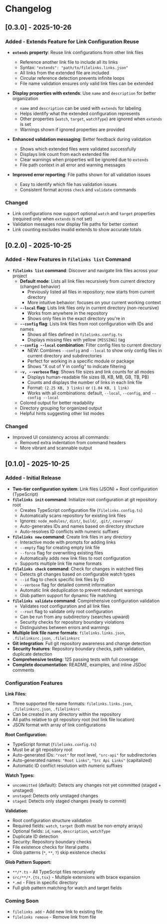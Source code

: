 # Changelog

## [0.3.0] - 2025-10-26

### Added - Extends Feature for Link Configuration Reuse

- **`extends` property**: Reuse link configurations from other link files
  - Reference another link file to include all its links
  - Syntax: `"extends": "path/to/filelinks.links.json"`
  - All links from the extended file are included
  - Circular reference detection prevents infinite loops
  - File name validation ensures only valid link files can be extended

- **Display properties with extends**: Use `name` and `description` for better organization
  - `name` and `description` can be used with `extends` for labeling
  - Helps identify what the extended configuration represents
  - Other properties (`watch`, `target`, `watchType`) are ignored when `extends` is set
  - Warnings shown if ignored properties are provided

- **Enhanced validation messaging**: Better feedback during validation
  - Shows which extended files were validated successfully
  - Displays link count from each extended file
  - Clear warnings when properties will be ignored due to `extends`
  - File path context in all error and warning messages

- **Improved error reporting**: File paths shown for all validation issues
  - Easy to identify which file has validation issues
  - Consistent format across `check` and `validate` commands

### Changed

- Link configurations now support optional `watch` and `target` properties (required only when `extends` is not set)
- Validation messages now display file paths for better context
- Link counting excludes invalid extends to show accurate totals

## [0.2.0] - 2025-10-25

### Added - New Features in `filelinks list` Command

- **`filelinks list` command**: Discover and navigate link files across your project
  - **Default mode**: Lists all link files recursively from current directory (changed behavior)
    - Previously listed all files in repository; now starts from current directory
    - More intuitive behavior: focuses on your current working context
  - **`--local` flag**: Lists link files only in current directory (non-recursive)
    - Works from anywhere in the repository
    - Shows only files in the exact directory you're in
  - **`--config` flag**: Lists link files from root configuration with IDs and names
    - Shows all files defined in `filelinks.config.ts`
    - Displays missing files with yellow `[MISSING]` tag
  - **`--config --local` combination**: Filter config files to current directory
    - NEW: Combines `--config` and `--local` to show only config files in current directory and subdirectories
    - Perfect for working in a specific module or package
    - Shows "X out of Y in config" to indicate filtering
  - **`-v, --verbose` flag**: Shows file sizes and link counts for all modes
    - Displays human-readable file sizes (B, KB, MB, GB, TB, PB)
    - Counts and displays the number of links in each link file
    - Format: `(2.25 KB, 3 links)` or `(1.04 KB, 1 link)`
    - Works with all combinations: default, `--local`, `--config`, and `--config --local`
  - Colored output for better readability
  - Directory grouping for organized output
  - Helpful hints suggesting other list modes

### Changed

- Improved UI consistency across all commands:
  - Removed extra indentation from command headers
  - More vibrant and scannable output

## [0.1.0] - 2025-10-25

### Added - Initial Release

- **Two-tier configuration system**: Link files (JSON) + Root configuration (TypeScript)
- **`filelinks init` command**: Initialize root configuration at git repository root
  - Creates TypeScript configuration file (`filelinks.config.ts`)
  - Automatically scans repository for existing link files
  - Ignores: `node_modules/`, `dist/`, `build/`, `.git/`, `coverage/`
  - Auto-generates IDs and names based on directory structure
  - Auto-resolves ID conflicts with numeric suffixes
- **`filelinks new` command**: Create link files in any directory
  - Interactive mode with prompts for adding links
  - `--empty` flag for creating empty link file
  - `--force` flag for overwriting existing files
  - Automatically adds new link files to root configuration
  - Supports multiple link file name formats
- **`filelinks check` command**: Check for changes in watched files
  - Detects git changes based on configurable watch types
  - `--id` flag to check specific link files by ID
  - `--verbose` flag for detailed commit information
  - Automatic link deduplication to prevent redundant warnings
  - Glob pattern support for dynamic file matching
- **`filelinks validate` command**: Comprehensive configuration validation
  - Validates root configuration and all link files
  - `--root` flag to validate only root configuration
  - Can be run from any subdirectory (searches upward)
  - Security checks for repository boundary violations
  - Distinguishes between errors and warnings
- **Multiple link file name formats**: `filelinks.links.json`, `.filelinksrc.json`, `.filelinksrc`
- **Git integration**: Full git repository awareness and change detection
- **Security features**: Repository boundary checks, path validation, duplicate detection
- **Comprehensive testing**: 125 passing tests with full coverage
- **Complete documentation**: README, examples, and inline JSDoc comments

### Configuration Features

**Link Files:**

- Three supported file name formats: `filelinks.links.json`, `.filelinksrc.json`, `.filelinksrc`
- Can be created in any directory within the repository
- All paths relative to git repository root (not link file location)
- JSON format with array of link configurations

**Root Configuration:**

- TypeScript format (`filelinks.config.ts`)
- Must be at git repository root
- Auto-generated IDs: `"root"` for root level, `"src-api"` for subdirectories
- Auto-generated names: `"Root Links"`, `"Src Api Links"` (capitalized)
- Automatic ID conflict resolution with numeric suffixes

**Watch Types:**

- `uncommitted` (default): Detects any changes not yet committed (staged + unstaged)
- `unstaged`: Detects only unstaged changes
- `staged`: Detects only staged changes (ready to commit)

**Validation:**

- Root configuration structure validation
- Required fields: `watch`, `target` (both must be non-empty arrays)
- Optional fields: `id`, `name`, `description`, `watchType`
- Duplicate ID detection
- Security: Repository boundary checks
- File existence checks for literal paths
- Glob patterns (`*`, `**`, `?`) skip existence checks

**Glob Pattern Support:**

- `**/*.ts` - All TypeScript files recursively
- `src/**/*.{ts,tsx}` - Multiple extensions with brace expansion
- `*.md` - Files in specific directory
- Full glob pattern matching for watch and target fields

### Coming Soon

- `filelinks add` - Add new link to existing file
- `filelinks remove` - Remove link from file
